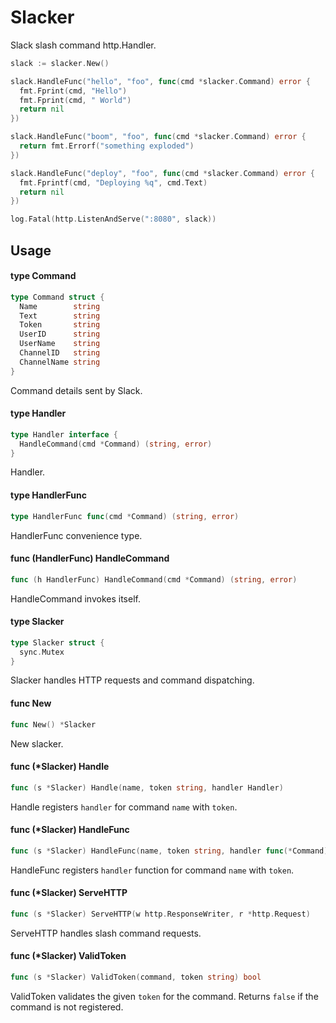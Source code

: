 
# Slacker

 Slack slash command http.Handler.

```go
slack := slacker.New()

slack.HandleFunc("hello", "foo", func(cmd *slacker.Command) error {
  fmt.Fprint(cmd, "Hello")
  fmt.Fprint(cmd, " World")
  return nil
})

slack.HandleFunc("boom", "foo", func(cmd *slacker.Command) error {
  return fmt.Errorf("something exploded")
})

slack.HandleFunc("deploy", "foo", func(cmd *slacker.Command) error {
  fmt.Fprintf(cmd, "Deploying %q", cmd.Text)
  return nil
})

log.Fatal(http.ListenAndServe(":8080", slack))
```

## Usage

#### type Command

```go
type Command struct {
  Name        string
  Text        string
  Token       string
  UserID      string
  UserName    string
  ChannelID   string
  ChannelName string
}
```

Command details sent by Slack.

#### type Handler

```go
type Handler interface {
  HandleCommand(cmd *Command) (string, error)
}
```

Handler.

#### type HandlerFunc

```go
type HandlerFunc func(cmd *Command) (string, error)
```

HandlerFunc convenience type.

#### func (HandlerFunc) HandleCommand

```go
func (h HandlerFunc) HandleCommand(cmd *Command) (string, error)
```
HandleCommand invokes itself.

#### type Slacker

```go
type Slacker struct {
  sync.Mutex
}
```

Slacker handles HTTP requests and command dispatching.

#### func  New

```go
func New() *Slacker
```
New slacker.

#### func (*Slacker) Handle

```go
func (s *Slacker) Handle(name, token string, handler Handler)
```
Handle registers `handler` for command `name` with `token`.

#### func (*Slacker) HandleFunc

```go
func (s *Slacker) HandleFunc(name, token string, handler func(*Command) (string, error))
```
HandleFunc registers `handler` function for command `name` with `token`.

#### func (*Slacker) ServeHTTP

```go
func (s *Slacker) ServeHTTP(w http.ResponseWriter, r *http.Request)
```
ServeHTTP handles slash command requests.

#### func (*Slacker) ValidToken

```go
func (s *Slacker) ValidToken(command, token string) bool
```
ValidToken validates the given `token` for the command. Returns `false` if the command is not registered.

